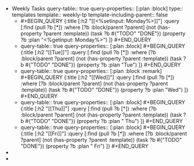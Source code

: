 - Weekly Tasks
  query-table:: true
  query-properties:: [:plan :block]
  type:: templates
  template:: weekly-tp
  template-including-parent:: false
	- #+BEGIN_QUERY
	  {:title [:h2 "[[<%setinput: Monday%>]]"]
	   :query [:find (pull ?b [*])
	         :where
	         [?b :block/parent ?parent]
	         (not (has-property ?parent :template))
	         (task ?b #{"TODO" "DONE"})
	         (property ?b :plan "<%getinput: Monday%>")
	  ]}
	  #+END_QUERY
	- query-table:: true
	  query-properties:: [:plan :block]
	  #+BEGIN_QUERY
	  {:title [:h2 "[[Tue]]"]
	   :query [:find (pull ?b [*])
	           :where
	           [?b :block/parent ?parent]
	           (not (has-property ?parent :template))
	           (task ?b #{"TODO" "DONE"})
	           (property ?b :plan "Tue")
	  ]}
	  #+END_QUERY
	- query-table:: true
	  query-properties:: [:plan :block :remark]
	  #+BEGIN_QUERY
	  {:title [:h2 "[[Wed]]"]
	   :query [:find (pull ?b [*])
	           :where
	           [?b :block/parent ?parent]
	           (not (has-property ?parent :template))
	           (task ?b #{"TODO" "DONE"})
	           (property ?b :plan "Wed")
	  ]}
	  #+END_QUERY
	- query-table:: true
	  query-properties:: [:plan :block]
	  #+BEGIN_QUERY
	  {:title [:h2 "[[Thu]]"]
	   :query [:find (pull ?b [*])
	           :where
	           [?b :block/parent ?parent]
	           (not (has-property ?parent :template))
	           (task ?b #{"TODO" "DONE"})
	           (property ?b :plan " Thu")
	  ]}
	  #+END_QUERY
	- query-table:: true
	  query-properties:: [:plan :block]
	  #+BEGIN_QUERY
	  {:title [:h2 "[[Fri]]"]
	   :query [:find (pull ?b [*])
	           :where
	           [?b :block/parent ?parent]
	           (not (has-property ?parent :template))
	           (task ?b #{"TODO" "DONE"})
	           (property ?b :plan " Fri")
	  ]}
	  #+END_QUERY
-
-